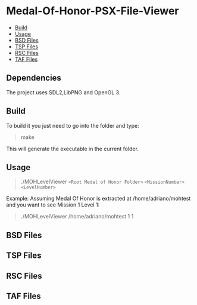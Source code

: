 # Medal-Of-Honor-PSX-File-Viewer
- [Build](#build)
- [Usage](#usage)
- [BSD Files](#bsd-files)
- [TSP Files](#tsp-files)
- [RSC Files](#rsc-files)
- [TAF Files](#taf-files)

## Dependencies
  The project uses SDL2,LibPNG and OpenGL 3.
## Build
  To build it you just need to go into the folder and type:
  > make
  
  This will generate the executable in the current folder.
## Usage
  > ./MOHLevelViewer `<Root Medal of Honor Folder>` `<MissionNumber>` `<LevelNumber>`
  
  Example:
  Assuming Medal Of Honor is extracted at /home/adriano/mohtest and you want to see Mission 1 Level 1:
  
  > ./MOHLevelViewer /home/adriano/mohtest 1 1
## BSD Files
## TSP Files
## RSC Files
## TAF Files

